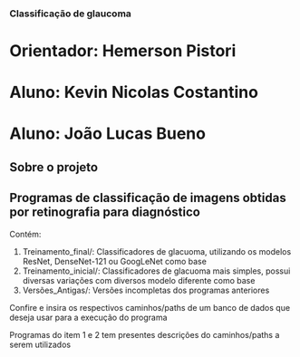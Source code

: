 ### Classificação de glaucoma

# Orientador: Hemerson Pistori

# Aluno: Kevin Nicolas Costantino

# Aluno: João Lucas Bueno

## Sobre o projeto

## Programas de classificação de imagens obtidas por retinografia para diagnóstico

Contém:
1. Treinamento_final/: Classificadores de glacuoma, utilizando os modelos ResNet, DenseNet-121 ou GoogLeNet como base
2. Treinamento_inicial/: Classificadores de glacuoma mais simples, possui diversas variações com diversos modelo diferente como base
3. Versões_Antigas/: Versões incompletas dos programas anteriores

Confire e insira os respectivos caminhos/paths de um banco de dados que deseja usar para a execução do programa

Programas do item 1 e 2 tem presentes descrições do caminhos/paths a serem utilizados
